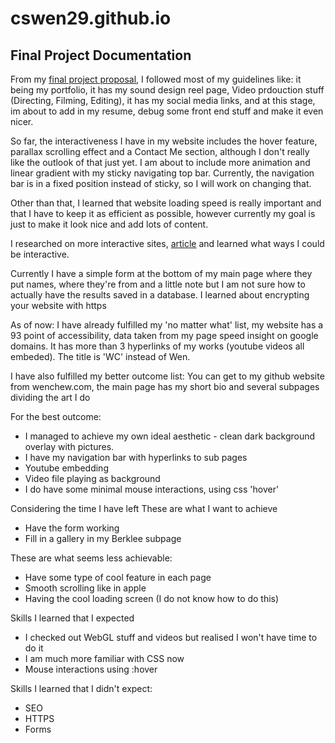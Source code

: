 # cswen29.github.io

## Final Project Documentation 

From my [final project proposal](https://github.com/cswen29/ITP/tree/main/final/final%20project%20proposal), I followed most of my guidelines like: it being my portfolio, it has my sound design reel page, Video prdouction stuff (Directing, Filming, Editing), it has my social media links, and at this stage, im about to add in my resume, debug some front end stuff and make it even nicer. 

So far, the interactiveness I have in my website includes the hover feature, parallax scrolling effect and a Contact Me section, although I don't really like the outlook of that just yet. I am about to include more animation and linear gradient with my sticky navigating top bar. Currently, the navigation bar is in a fixed position instead of sticky, so I will work on changing that.  

Other than that, I learned that website loading speed is really important and that I have to keep it as efficient as possible, however currently my goal is just to make it look nice and add lots of content. 

I researched on more interactive sites, [article](https://rockcontent.com/blog/how-to-make-interactive-website/#:~:text=An%20interactive%20website%20is%20simply,the%20use%20of%20interactive%20elements.) and learned what ways I could be interactive. 

Currently I have a simple form at the bottom of my main page where they put names, where they're from and a little note but I am not sure how to actually have the results saved in a database. I learned about encrypting your website with https

As of now:
I have already fulfilled my 'no matter what' list, my website has a 93 point of accessibility, data taken from my page speed insight on google domains. It has more than 3 hyperlinks of my works (youtube videos all embeded). The title is 'WC' instead of Wen. 

I have also fulfilled my better outcome list:
You can get to my github website from wenchew.com, the main page has my short bio and several subpages dividing the art I do

For the best outcome:
- I managed to achieve my own ideal aesthetic - clean dark background overlay with pictures. 
- I have my navigation bar with hyperlinks to sub pages
- Youtube embedding
- Video file playing as background
- I do have some minimal mouse interactions, using css 'hover' 


Considering the time I have left
These are what I want to achieve 
- Have the form working 
- Fill in a gallery in my Berklee subpage 

These are what seems less achievable:
- Have some type of cool feature in each page 
- Smooth scrolling like in apple 
- Having the cool loading screen (I do not know how to do this) 


Skills I learned that I expected
- I checked out WebGL stuff and videos but realised I won't have time to do it 
- I am much more familiar with CSS now 
- Mouse interactions using :hover

Skills I learned that I didn't expect:
- SEO
- HTTPS
- Forms 

